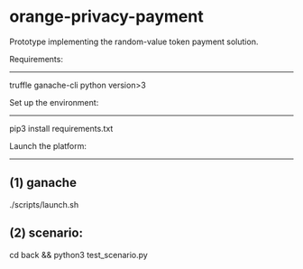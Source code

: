 # orange-privacy-payment

Prototype implementing the random-value token payment solution. 

Requirements: 
____
truffle 
ganache-cli
python version>3 

Set up the environment:
____
pip3 install requirements.txt

Launch the platform: 
____
(1) ganache
----
./scripts/launch.sh

(2) scenario:
----
cd back && python3 test_scenario.py
